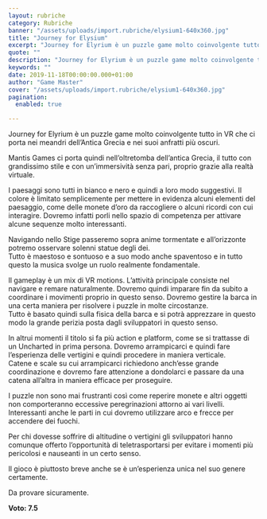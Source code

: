 ```yaml
---
layout: rubriche
category: Rubriche
banner: "/assets/uploads/import.rubriche/elysium1-640x360.jpg"
title: "Journey for Elysium"
excerpt: "Journey for Elyrium è un puzzle game molto coinvolgente tutto in VR che ci porta nei meandri dell’Antica Grecia e nei suoi anfratti più oscuri. Mantis Games ci porta quindi nell’oltretomba dell’antica Grecia, il tutto con grandissimo stile e con un’immersività senza pari, proprio grazie alla realtà virtuale. I paesaggi sono tutti in bianco e [&hellip"
quote: ""
description: "Journey for Elyrium è un puzzle game molto coinvolgente tutto in VR che ci porta nei meandri dell’Antica Grecia e nei suoi anfratti più oscuri. Mantis Games ci porta quindi nell’oltretomba dell’antica Grecia, il tutto con grandissimo stile e con un’immersività senza pari, proprio grazie alla realtà virtuale. I paesaggi sono tutti in bianco e [&hellip"
keywords: ""
date: 2019-11-18T00:00:00.000+01:00
author: "Game Master"
cover: "/assets/uploads/import.rubriche/elysium1-640x360.jpg"
pagination:
  enabled: true

---
```


Journey for Elyrium è un puzzle game molto coinvolgente tutto in VR che ci porta nei meandri dell’Antica Grecia e nei suoi anfratti più oscuri.

Mantis Games ci porta quindi nell’oltretomba dell’antica Grecia, il tutto con grandissimo stile e con un’immersività senza pari, proprio grazie alla realtà virtuale.

I paesaggi sono tutti in bianco e nero e quindi a loro modo suggestivi. Il colore è limitato semplicemente per mettere in evidenza alcuni elementi del paesaggio, come delle monete d’oro da raccogliere o alcuni ricordi con cui interagire. Dovremo infatti porli nello spazio di competenza per attivare alcune sequenze molto interessanti.

Navigando nello Stige passeremo sopra anime tormentate e all’orizzonte potremo osservare solenni statue degli dei.  
Tutto è maestoso e sontuoso e a suo modo anche spaventoso e in tutto questo la musica svolge un ruolo realmente fondamentale.

Il gameplay è un mix di VR motions. L’attività principale consiste nel navigare e remare naturalmente. Dovremo quindi imparare fin da subito a coordinare i movimenti proprio in questo senso. Dovremo gestire la barca in una certa maniera per risolvere i puzzle in molte circostanze.  
Tutto è basato quindi sulla fisica della barca e si potrà apprezzare in questo modo la grande perizia posta dagli sviluppatori in questo senso.

In altrui momenti il titolo si fa più action e platform, come se si trattasse di un Uncharted in prima persona. Dovremo arrampicarci e quindi fare l’esperienza delle vertigini e quindi procedere in maniera verticale.  
Catene e scale su cui arrampicarci richiedono anch’esse grande coordinazione e dovremo fare attenzione a dondolarci e passare da una catena all’altra in maniera efficace per proseguire.

I puzzle non sono mai frustranti così come reperire monete e altri oggetti non comporteranno eccessive peregrinazioni attorno ai vari livelli.  
Interessanti anche le parti in cui dovremo utilizzare arco e frecce per accendere dei fuochi.

Per chi dovesse soffrire di altitudine o vertigini gli sviluppatori hanno comunque offerto l’opportunità di teletrasportarsi per evitare i momenti più pericolosi e nauseanti in un certo senso.

Il gioco è piuttosto breve anche se è un’esperienza unica nel suo genere certamente.

Da provare sicuramente.

**Voto: 7.5**